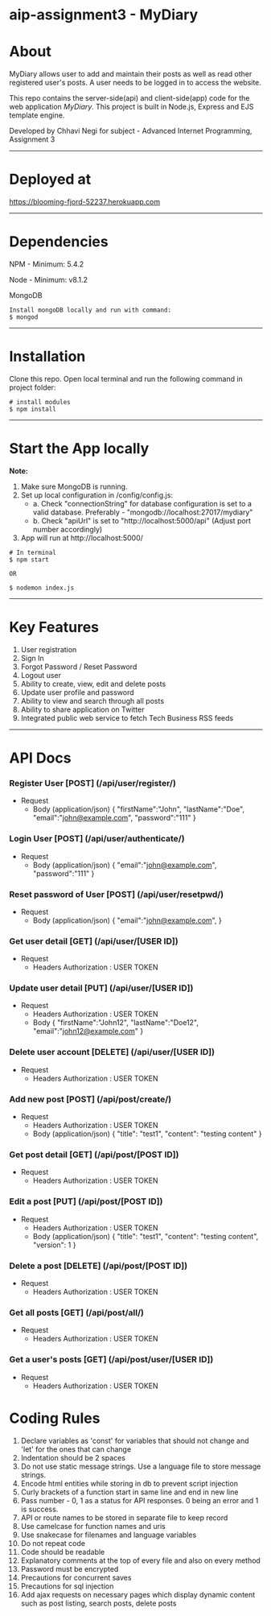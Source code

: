 # aip-assignment3 - MyDiary

# About

MyDiary allows user to add and maintain their posts as well as read other registered user's posts. A user needs to be logged in to access the website.

This repo contains the server-side(api) and client-side(app) code for the web application *MyDiary*. This project is built in Node.js, Express and EJS template engine.

Developed by Chhavi Negi for subject - Advanced Internet Programming, Assignment 3

-------------

# Deployed at

https://blooming-fjord-52237.herokuapp.com

-------------

# Dependencies
NPM - Minimum: 5.4.2

Node - Minimum: v8.1.2

MongoDB

```
Install mongoDB locally and run with command:
$ mongod

```
-------------

# Installation

Clone this repo. Open local terminal and run the following command in project folder:

```
# install modules
$ npm install 

```

-------------

# Start the App locally

**Note:** 
1. Make sure MongoDB is running.
2. Set up local configuration in /config/config.js:
    + a. Check "connectionString" for database configuration is set to a valid database.
       Preferably - "mongodb://localhost:27017/mydiary"
    + b. Check "apiUrl" is set to "http://localhost:5000/api" (Adjust port number accordingly)
3. App will run at http://localhost:5000/

```
# In terminal
$ npm start

OR

$ nodemon index.js
```

-------------

# Key Features
1. User registration
2. Sign In
3. Forgot Password / Reset Password
4. Logout user
5. Ability to create, view, edit and delete posts
6. Update user profile and password
7. Ability to view and search through all posts
8. Ability to share application on Twitter
9. Integrated public web service to fetch Tech Business RSS feeds

-------------

# API Docs

### Register User [POST] (/api/user/register/)
+ Request
    + Body (application/json)
    {
        "firstName":"John",
        "lastName":"Doe",
        "email":"john@example.com",
        "password":"111"
    }
    
### Login User [POST] (/api/user/authenticate/)
+ Request
    + Body (application/json)
    {
        "email":"john@example.com",
        "password":"111"
    }
    
    
### Reset password of User [POST] (/api/user/resetpwd/)
+ Request
    + Body (application/json)
    {
        "email":"john@example.com",
    }

### Get user detail [GET] (/api/user/[USER ID])
+ Request
    + Headers
      Authorization : USER TOKEN

### Update user detail [PUT] (/api/user/[USER ID])
+ Request
    + Headers
      Authorization : USER TOKEN
    + Body
    {
        "firstName":"John12",
        "lastName":"Doe12",
        "email":"john12@example.com"
    }    

### Delete user account [DELETE] (/api/user/[USER ID])
+ Request
    + Headers
      Authorization : USER TOKEN
  
### Add new post [POST] (/api/post/create/)
+ Request
    + Headers
      Authorization : USER TOKEN
    + Body (application/json)
    {
      "title": "test1",
      "content": "testing content"
    }

### Get post detail [GET] (/api/post/[POST ID])
+ Request
    + Headers
      Authorization : USER TOKEN
 
### Edit a post [PUT] (/api/post/[POST ID])
+ Request
    + Headers
      Authorization : USER TOKEN
    + Body (application/json)
    {
      "title": "test1",
      "content": "testing content",
      "version": 1
    }

### Delete a post [DELETE] (/api/post/[POST ID])
+ Request
    + Headers
      Authorization : USER TOKEN

### Get all posts [GET] (/api/post/all/)
+ Request
    + Headers
      Authorization : USER TOKEN

### Get a user's posts [GET] (/api/post/user/[USER ID])
+ Request
    + Headers
      Authorization : USER TOKEN
    

# Coding Rules
1. Declare variables as 'const' for variables that should not change and 'let' for the ones that can change
2. Indentation should be 2 spaces
3. Do not use static message strings. Use a language file to store message strings.
4. Encode html entities while storing in db to prevent script injection
5. Curly brackets of a function start in same line and end in new line
6. Pass number - 0, 1 as a status for API responses. 0 being an error and 1 is success.
7. API or route names to be stored in separate file to keep record
8. Use camelcase for function names and uris
9. Use snakecase for filenames and language variables
10. Do not repeat code
11. Code should be readable
12. Explanatory comments at the top of every file and also on every method
13. Password must be encrypted
14. Precautions for concurrent saves
15. Precautions for sql injection
16. Add ajax requests on necessary pages which display dynamic content such as post listing, search posts, delete posts
